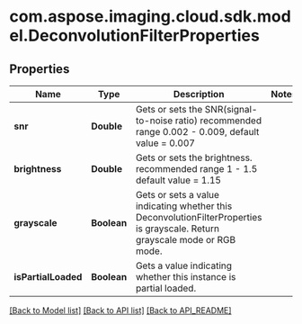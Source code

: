 
# com.aspose.imaging.cloud.sdk.model.DeconvolutionFilterProperties

## Properties
Name | Type | Description | Notes
------------ | ------------- | ------------- | -------------
**snr** | **Double** | Gets or sets the SNR(signal-to-noise ratio) recommended range 0.002 - 0.009, default value &#x3D; 0.007 | 
**brightness** | **Double** | Gets or sets the brightness. recommended range 1 - 1.5 default value &#x3D; 1.15 | 
**grayscale** | **Boolean** | Gets or sets a value indicating whether this DeconvolutionFilterProperties is grayscale. Return grayscale mode or RGB mode. | 
**isPartialLoaded** | **Boolean** | Gets a value indicating whether this instance is partial loaded. | 


[[Back to Model list]](API_README.md#documentation-for-models) [[Back to API list]](API_README.md#documentation-for-api-endpoints) [[Back to API_README]](API_README.md)

